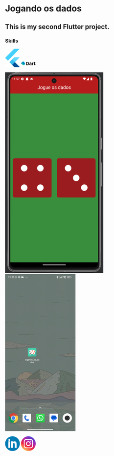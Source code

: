 # Jogando os dados

## This is my second Flutter project.

###  Skills

<p align="left">
   <img src="https://github.com/GenilsonDC/Skills_icons_48x48/blob/main/icons/flutter.png?raw=true"  alt="flutter" />  <img src="https://github.com/GenilsonDC/Skills_icons_48x48/blob/main/icons/dart.png?raw=true"  alt="dart language" />
</p>

   <img src="Documentation/img1.png" alt="GenilsonDC Banner" style="zoom:80%;" /> <img src="Documentation/gif1.gif" alt="GenilsonDC Banner" style="zoom: 50%;" />





[![linkedin](Documentation/linkedin.png)](https://www.linkedin.com/in/genilson-do-carmo-8a42b89a/) [![instagram](Documentation/instagram.png)](https://www.instagram.com/genilson_carmo/)
